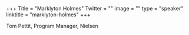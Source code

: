 +++
Title = "Marklyton Holmes"
Twitter = ""
image = ""
type = "speaker"
linktitle = "marklyton-holmes"
+++

Tom Pettit, Program Manager, Nielsen